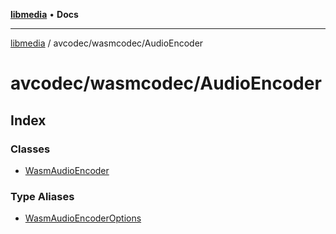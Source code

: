 [**libmedia**](../../../README.md) • **Docs**

***

[libmedia](../../../README.md) / avcodec/wasmcodec/AudioEncoder

# avcodec/wasmcodec/AudioEncoder

## Index

### Classes

- [WasmAudioEncoder](classes/WasmAudioEncoder.md)

### Type Aliases

- [WasmAudioEncoderOptions](type-aliases/WasmAudioEncoderOptions.md)
